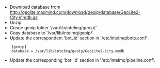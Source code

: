 * Download database from http://geolite.maxmind.com/download/geoip/database/GeoLite2-City.mmdb.gz
* Unzip
* Create geoip folder '/var/lib/intelmq/geoip/'
* Copy database to '/var/lib/intelmq/geoip/'
* Update the correspondent 'bot_id' section in '/etc/intelmq/bots.conf':

```
    [geoip]
    database = /var/lib/intelmq/geoip/GeoLite2-City.mmdb
```
* Update the corresponding 'bot_id' section in '/etc/intelmq/pipeline.conf'.
